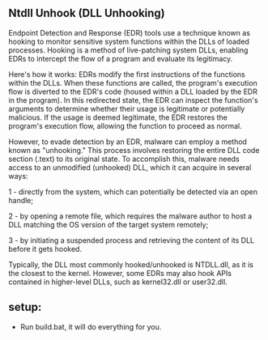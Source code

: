 ## Ntdll Unhook (DLL Unhooking)

Endpoint Detection and Response (EDR) tools use a technique known as hooking to monitor sensitive system functions within the DLLs of loaded processes. Hooking is a method of live-patching system DLLs, enabling EDRs to intercept the flow of a program and evaluate its legitimacy.

Here's how it works: EDRs modify the first instructions of the functions within the DLLs. When these functions are called, the program's execution flow is diverted to the EDR's code (housed within a DLL loaded by the EDR in the program). In this redirected state, the EDR can inspect the function's arguments to determine whether their usage is legitimate or potentially malicious. If the usage is deemed legitimate, the EDR restores the program's execution flow, allowing the function to proceed as normal.

However, to evade detection by an EDR, malware can employ a method known as "unhooking." This process involves restoring the entire DLL code section (.text) to its original state. To accomplish this, malware needs access to an unmodified (unhooked) DLL, which it can acquire in several ways:

1 - directly from the system, which can potentially be detected via an open handle;

2 - by opening a remote file, which requires the malware author to host a DLL matching the OS version of the target system remotely;

3 - by initiating a suspended process and retrieving the content of its DLL before it gets hooked.

Typically, the DLL most commonly hooked/unhooked is NTDLL.dll, as it is the closest to the kernel. However, some EDRs may also hook APIs contained in higher-level DLLs, such as kernel32.dll or user32.dll.

## setup:
- Run build.bat, it will do everything for you.
